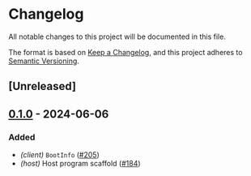 # Changelog
All notable changes to this project will be documented in this file.

The format is based on [Keep a Changelog](https://keepachangelog.com/en/1.0.0/),
and this project adheres to [Semantic Versioning](https://semver.org/spec/v2.0.0.html).

## [Unreleased]

## [0.1.0](https://github.com/ethereum-optimism/kona/releases/tag/kona-client-v0.1.0) - 2024-06-06

### Added
- *(client)* `BootInfo` ([#205](https://github.com/ethereum-optimism/kona/pull/205))
- *(host)* Host program scaffold ([#184](https://github.com/ethereum-optimism/kona/pull/184))
